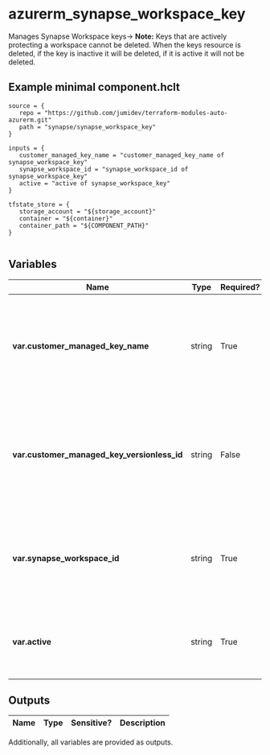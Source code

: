 # azurerm_synapse_workspace_key

Manages Synapse Workspace keys-> **Note:** Keys that are actively protecting a workspace cannot be deleted. When the keys resource is deleted, if the key is inactive it will be deleted, if it is active it will not be deleted.

## Example minimal component.hclt

```hcl
source = {
   repo = "https://github.com/jumidev/terraform-modules-auto-azurerm.git" 
   path = "synapse/synapse_workspace_key" 
}

inputs = {
   customer_managed_key_name = "customer_managed_key_name of synapse_workspace_key" 
   synapse_workspace_id = "synapse_workspace_id of synapse_workspace_key" 
   active = "active of synapse_workspace_key" 
}

tfstate_store = {
   storage_account = "${storage_account}" 
   container = "${container}" 
   container_path = "${COMPONENT_PATH}" 
}


```

## Variables

| Name | Type | Required? |  Description |
| ---- | ---- | --------- |  ----------- |
| **var.customer_managed_key_name** | string | True | Specifies the name of the workspace key. Should match the name of the key in the synapse workspace. | 
| **var.customer_managed_key_versionless_id** | string | False | The Azure Key Vault Key Versionless ID to be used as the Customer Managed Key (CMK) for double encryption | 
| **var.synapse_workspace_id** | string | True | The ID of the Synapse Workspace where the encryption key should be configured. | 
| **var.active** | string | True | Specifies if the workspace should be encrypted with this key. | 



## Outputs

| Name | Type | Sensitive? | Description |
| ---- | ---- | --------- | --------- |

Additionally, all variables are provided as outputs.
